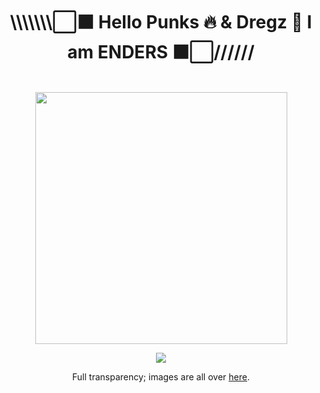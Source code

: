 <div id="header" align="center">
<h1><b> \\\\\\\⬜⬛ Hello Punks 🔥 & Dregz 🚷 I am ENDERS ⬛⬜////// </b></h1>
<hr=1>
<br>
  <img src="https://i.imgur.com/rP5yERe.png" width="403">
</div>
<hr=1>
<div id="body" align="center">
<p>
<img src="https://i.imgur.com/wZ5ymTS.png" usemap="#image-map">

<map name="image-map">
    <area target="_blank" alt="ENDERSMUSIC.NET" title="ENDERSMUSIC.NET" href="https://endersmusic.net/" coords="6,422,321,442" shape="rect">
    <area target="_blank" alt="ENDERS.BANDCAMP.COM" title="ENDERS.BANDCAMP.COM" href="https://enders.bandcamp.com/" coords="5,443,329,458" shape="rect">
    <area target="_blank" alt="OPEN.SPOTIFY.COM/ARTIST/ENDERS" title="OPEN.SPOTIFY.COM/ARTIST/ENDERS" href="https://open.spotify.com/artist/5h5FwcXqlSODe17UC43aUq" coords="7,461,566,478" shape="rect">
    <area target="_blank" alt="SOUNDCLOUD.COM/ENDERSMUSIC" title="SOUNDCLOUD.COM/ENDERSMUSIC" href="https://soundcloud.com/endersmusic" coords="6,479,409,495" shape="rect">
    <area target="_blank" alt="YOUTUBE.COM/ENDERS" title="YOUTUBE.COM/ENDERS" href="https://www.youtube.com/ENDERS" coords="7,497,314,513" shape="rect">
    <area target="_blank" alt="DEVIANTART.COM/BOYOFTHEENDERS" title="DEVIANTART.COM/BOYOFTHEENDERS" href="https://www.deviantart.com/boyoftheenders" coords="8,514,440,531" shape="rect">
    <area target="_blank" alt="INSTAGRAM.COM/ENDERSMUSIC" title="INSTAGRAM.COM/ENDERSMUSIC" href="https://www.instagram.com/endersmusic/" coords="7,534,396,550" shape="rect">
    <area target="_blank" alt="TWITCH.TV/ENDERSMUSIC" title="TWITCH.TV/ENDERSMUSIC" href="https://www.twitch.tv/endersmusic" coords="6,553,330,567" shape="rect">
    <area target="_blank" alt="ARTSTATION.COM/ENDERS" title="ARTSTATION.COM/ENDERS" href="https://www.artstation.com/enders" coords="6,568,367,585" shape="rect">
    <area target="_blank" alt="FACEBOOK.COM/ENDERSMUSIC" title="FACEBOOK.COM/ENDERSMUSIC" href="https://www.facebook.com/EndersMusic/" coords="6,587,379,603" shape="rect">
    <area target="_blank" alt="HEARTHIS.AT/ENDERS" title="HEARTHIS.AT/ENDERS" href="https://hearthis.at/enders/" coords="6,604,321,622" shape="rect">
    <area target="_blank" alt="GOOGLE.COM/ENDERS" title="GOOGLE.COM/ENDERS" href="https://www.google.com/search?q=E%D0%98DERS&amp;rlz=1C1JJTC_enUS961US961&amp;ei=AZA-Y9_9DcSiptQPkOah-Aw&amp;ved=0ahUKEwifgtuGlsv6AhVEkYkEHRBzCM8Q4dUDCA4&amp;uact=5&amp;oq=E%D0%98DERS&amp;gs_lcp=Cgdnd3Mtd2l6EAMyBQgAEKIEMgUIABCiBDIFCAAQogQ6BQgAEJECOgQILhBDOgUILhCRAjoECAAQQzoRCC4QgAQQsQMQgwEQxwEQ0QM6CwgAEIAEELEDEIMBOgcIABCABBATOggIABAeEAoQEzoFCCEQoAE6BQghEKsCSgQIQRgASgQIRhgAUABY4iFgiSRoCHABeACAAV-IAb4JkgECMTSYAQCgAQGgAQLAAQE&amp;sclient=gws-wiz" coords="1,624,801,662" shape="rect">
</map>
</div>
<hr=1>
<div id="footer" align="center">
<center>Full transparency; images are all over <a href="https://imgur.com/user/BoyOfTheEnders/posts">here</a>.</center>


